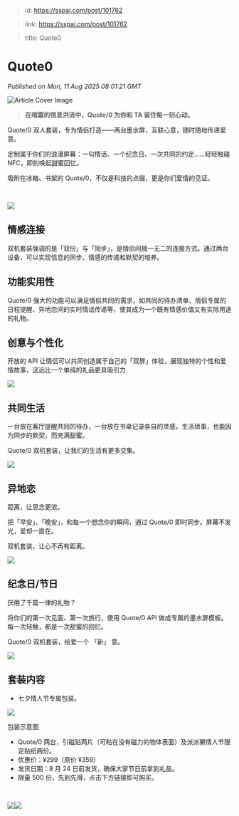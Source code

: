 > id: https://sspai.com/post/101762

> link: https://sspai.com/post/101762

> title: Quote0

# Quote0
_Published on Mon, 11 Aug 2025 08:01:21 GMT_

![Article Cover Image](https://cdnfile.sspai.com/2025/8/11/article/c559d01c-7e8c-0463-5925-ca550420c33b.png)  

> **在喧嚣的信息洪流中，Quote/0 为你和 TA 留住每一刻心动。**

Quote/0 双人套装，专为情侣打造——两台墨水屏，互联心意，随时随地传递爱意。

定制属于你们的浪漫屏幕：一句情话、一个纪念日、一次共同的约定……轻轻触碰 NFC，即刻唤起甜蜜回忆。

吸附在冰箱、书架的 Quote/0，不仅是科技的点缀，更是你们爱情的见证。

 

![](https://cdnfile.sspai.com/2025/08/11/article/d9e41003ef6d53d89d435661db13b5ec.png?imageView2/2/w/1120/q/90/interlace/1/ignore-error/1/format/webp)

情感连接
----

双机套装强调的是「双份」与「同步」，是情侣间独一无二的连接方式。通过两台设备，可以实现信息的同步、情感的传递和默契的培养。

功能实用性
-----

Quote/0 强大的功能可以满足情侣共同的需求，如共同的待办清单、情侣专属的日程提醒、异地恋间的实时情话传递等，使其成为一个既有情感价值又有实际用途的礼物。

创意与个性化
------

开放的 API 让情侣可以共同创造属于自己的「双屏」体验，展现独特的个性和爱情故事，这远比一个单纯的礼品更具吸引力

![](https://cdnfile.sspai.com/2025/08/11/article/99bb2fd72b5d91672903a57c04d18953.png?imageView2/2/w/1120/q/90/interlace/1/ignore-error/1/format/webp)

共同生活
----

一台放在客厅提醒共同的待办，一台放在书桌记录各自的灵感。生活琐事，也能因为同步的默契，而充满甜蜜。

Quote/0 双机套装，让我们的生活有更多交集。

![](https://cdnfile.sspai.com/2025/08/11/article/5b5512911095890c2f733daa39b66e79.png?imageView2/2/w/1120/q/90/interlace/1/ignore-error/1/format/webp)

异地恋
---

距离，让思念更浓。

把「早安」、「晚安」，和每一个想念你的瞬间，通过 Quote/0 即时同步。屏幕不发光，爱却一直在。

双机套装，让心不再有距离。

![](https://cdnfile.sspai.com/2025/08/11/article/147b723bb34b38aaea061a28ea2bf808.png?imageView2/2/w/1120/q/90/interlace/1/ignore-error/1/format/webp)

纪念日/节日
------

厌倦了千篇一律的礼物？

将你们的第一次见面、第一次旅行，使用 Quote/0 API 做成专属的墨水屏模板。每一次轻触，都是一次甜蜜的回忆。

Quote/0 双机套装，给爱一个 「新」 意。

![](https://cdnfile.sspai.com/2025/08/11/article/567c229d0c5ece7cd5ee28a17f7911d6.png?imageView2/2/w/1120/q/90/interlace/1/ignore-error/1/format/webp)

套装内容
----

-   七夕情人节专属包装。

![](https://cdnfile.sspai.com/2025/08/12/5ec3d9f7333e2d6e8cbde09ac4084e74.png?imageView2/2/w/1120/q/90/interlace/1/ignore-error/1/format/webp)

包装示意图

-   Quote/0 两台，引磁贴两片（可粘在没有磁力的物体表面）及派派獭情人节限定贴纸两份。
-   优惠价：¥299（原价 ¥359）
-   发货日期：8 月 24 日前发货，确保大家节日前拿到礼品。
-   限量 500 份，先到先得，点击下方链接即可购买。

 

![](https://cdnfile.sspai.com/2025/08/11/4dbeb94df0f5be5dde7651efd6836149.png?imageView2/2/w/1120/q/90/interlace/1/ignore-error/1/format/webp)![](https://cdnfile.sspai.com/2025/08/11/c77da732336bb7e5b80e44468614e643.png?imageView2/2/w/1120/q/90/interlace/1/ignore-error/1/format/webp)
